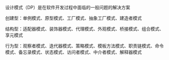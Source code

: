 设计模式（DP）是在软件开发过程中面临的一般问题的解决方案

创建型：单例模式、原型模式、工厂模式、抽象工厂模式、建造者模式

结构型：适配器模式、装饰器模式、代理模式、外观模式、桥接模式、组合模式、享元模式

行为型：观察者模式、迭代器模式、策略模式、模板方法模式、职责链模式、命令模式、备忘录模式、状态模式、访问者模式、中介者模式、解释器模式